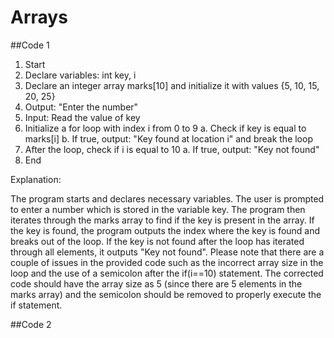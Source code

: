 # Arrays
##Code 1
1. Start
2. Declare variables: int key, i
3. Declare an integer array marks[10] and initialize it with values {5, 10, 15, 20, 25}
4. Output: "Enter the number"
5. Input: Read the value of key
6. Initialize a for loop with index i from 0 to 9
   a. Check if key is equal to marks[i]
   b. If true, output: "Key found at location i" and break the loop
7. After the loop, check if i is equal to 10
   a. If true, output: "Key not found"
8. End


Explanation:

The program starts and declares necessary variables.
The user is prompted to enter a number which is stored in the variable key.
The program then iterates through the marks array to find if the key is present in the array.
If the key is found, the program outputs the index where the key is found and breaks out of the loop.
If the key is not found after the loop has iterated through all elements, it outputs "Key not found".
Please note that there are a couple of issues in the provided code such as the incorrect array size in the loop and the use of a semicolon after the if(i==10) statement. The corrected code should have the array size as 5 (since there are 5 elements in the marks array) and the semicolon should be removed to properly execute the if statement.



##Code 2
